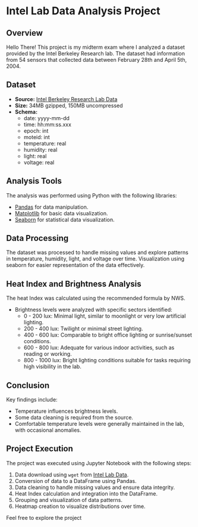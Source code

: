 # Intel Lab Data Analysis Project

## Overview
Hello There! This project is my midterm exam where I analyzed a dataset provided by the Intel Berkeley Research lab. The dataset had information from 54 sensors that collected data between February 28th and April 5th, 2004.

## Dataset

- **Source:** [Intel Berkeley Research Lab Data](https://db.csail.mit.edu/labdata/labdata.html)
- **Size:** 34MB gzipped, 150MB uncompressed
- **Schema:**
  - date: yyyy-mm-dd
  - time: hh:mm:ss.xxx
  - epoch: int
  - moteid: int
  - temperature: real
  - humidity: real
  - light: real
  - voltage: real

## Analysis Tools

The analysis was performed using Python with the following libraries:

- [Pandas](https://pandas.pydata.org/) for data manipulation.
- [Matplotlib](https://matplotlib.org/) for basic data visualization.
- [Seaborn](https://seaborn.pydata.org/) for statistical data visualization.

## Data Processing

The dataset was processed to handle missing values and explore patterns in temperature, humidity, light, and voltage over time. Visualization using seaborn for easier representation of the data effectively.

## Heat Index and Brightness Analysis

The heat Index was calculated using the recommended formula by NWS.
- Brightness levels were analyzed with specific sectors identified:
  - 0 - 200 lux: Minimal light, similar to moonlight or very low artificial lighting.
  - 200 - 400 lux: Twilight or minimal street lighting.
  - 400 - 600 lux: Comparable to bright office lighting or sunrise/sunset conditions.
  - 600 - 800 lux: Adequate for various indoor activities, such as reading or working.
  - 800 - 1000 lux: Bright lighting conditions suitable for tasks requiring high visibility in the lab.

## Conclusion

Key findings include:

- Temperature influences brightness levels.
- Some data cleaning is required from the source.
- Comfortable temperature levels were generally maintained in the lab, with occasional anomalies.

## Project Execution

The project was executed using Jupyter Notebook with the following steps:

1. Data download using `wget` from [Intel Lab Data](https://db.csail.mit.edu/labdata/labdata.html).
2. Conversion of data to a DataFrame using Pandas.
3. Data cleaning to handle missing values and ensure data integrity.
4. Heat Index calculation and integration into the DataFrame.
5. Grouping and visualization of data patterns.
6. Heatmap creation to visualize distributions over time.

Feel free to explore the project

